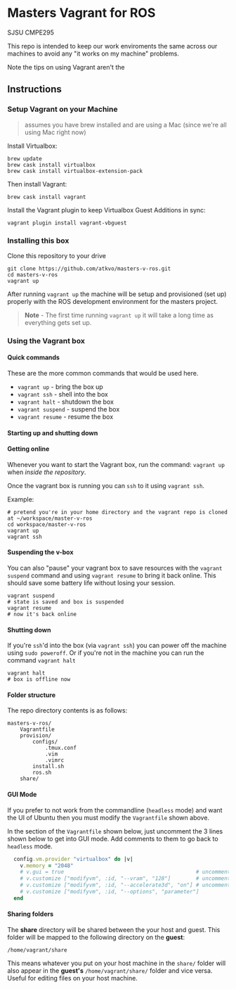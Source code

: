 # Masters Vagrant for ROS

SJSU CMPE295

This repo is intended to keep our work enviroments the same across our machines to avoid any "it works on my machine" problems.

Note the tips on using Vagrant aren't the

## Instructions

### Setup Vagrant on your Machine 
> assumes you have brew installed and are using a Mac (since we're all using Mac right now)

Install Virtualbox:
```
brew update
brew cask install virtualbox
brew cask install virtualbox-extension-pack
```

Then install Vagrant: 

```
brew cask install vagrant
```

Install the Vagrant plugin to keep Virtualbox Guest Additions in sync:
```
vagrant plugin install vagrant-vbguest
```

### Installing this box

Clone this repository to your drive 
```
git clone https://github.com/atkvo/masters-v-ros.git
cd masters-v-ros
vagrant up
```

After running `vagrant up` the machine will be setup and provisioned (set up) properly with the ROS development environment for the masters project. 

> **Note** - The first time running `vagrant up` it will take a long time as everything gets set up.

### Using the Vagrant box
#### Quick commands
These are the more common commands that would be used here.

* `vagrant up` - bring the box up
* `vagrant ssh` - shell into the box
* `vagrant halt` - shutdown the box
* `vagrant suspend` - suspend the box
* `vagrant resume` - resume the box

#### Starting up and shutting down

#### Getting online
Whenever you want to start the Vagrant box, run the command: `vagrant up` when *inside the repository*. 

Once the vagrant box is running you can `ssh` to it using `vagrant ssh`.

Example:
```
# pretend you're in your home directory and the vagrant repo is cloned at ~/workspace/master-v-ros
cd workspace/master-v-ros
vagrant up
vagrant ssh
```

#### Suspending the v-box
You can also "pause" your vagrant box to save resources with the `vagrant suspend` command and using `vagrant resume` to bring it back online. This should save some battery life without losing your session.

```
vagrant suspend
# state is saved and box is suspended
vagrant resume
# now it's back online
```

#### Shutting down
If you're `ssh`'d into the box (via `vagrant ssh`) you can power off the machine using `sudo poweroff`. Or if you're not in the machine you can run the command `vagrant halt`

```
vagrant halt
# box is offline now
```


#### Folder structure
The repo directory contents is as follows:

```
masters-v-ros/
    Vagrantfile
    provision/
        configs/
            .tmux.conf
            .vim
            .vimrc
        install.sh
        ros.sh
    share/
```

#### GUI Mode
If you prefer to not work from the commandline (`headless` mode) and want the UI of Ubuntu then you must modify the `Vagrantfile` shown above.

In the section of the `Vagrantfile` shown below, just uncomment the 3 lines shown below to get into GUI mode. Add comments to them to go back to `headless` mode.

```ruby
  config.vm.provider "virtualbox" do |v|
    v.memory = "2048"
    # v.gui = true                                          # uncomment for GUI
    # v.customize ["modifyvm", :id, "--vram", "128"]        # uncomment for GUI
    # v.customize ["modifyvm", :id, "--accelerate3d", "on"] # uncomment for GUI
    # v.customize ["modifyvm", :id, "--options", "parameter"]
  end
```

#### Sharing folders
The **share** directory will be shared between the your host and guest. This folder will be mapped to the following directory on the **guest**: 

```
/home/vagrant/share
```

This means whatever you put on your host machine in the `share/` folder will also appear in the **guest's** `/home/vagrant/share/` folder and vice versa. Useful for editing files on your host machine.
